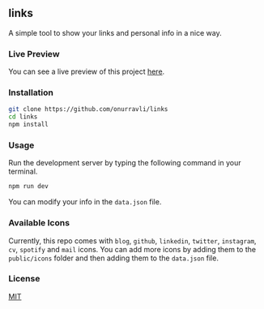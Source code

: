 ## links

A simple tool to show your links and personal info in a nice way.

### Live Preview

You can see a live preview of this project [here](https://onurravli.com).

### Installation

```bash
git clone https://github.com/onurravli/links
cd links
npm install
```

### Usage

Run the development server by typing the following command in your terminal.

```bash
npm run dev
```

You can modify your info in the `data.json` file.

### Available Icons

Currently, this repo comes with `blog`, `github`, `linkedin`, `twitter`, `instagram`, `cv`, `spotify` and `mail` icons. You can add more icons by adding them to the `public/icons` folder and then adding them to the `data.json` file.

### License

[MIT](https://choosealicense.com/licenses/mit/)
